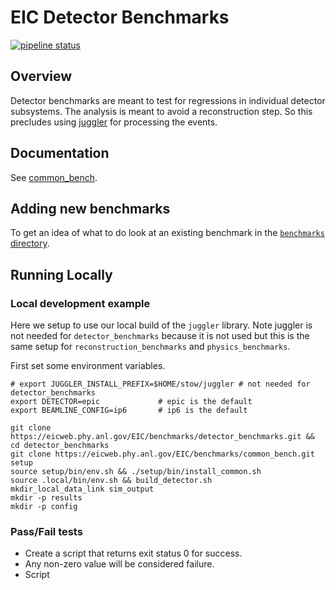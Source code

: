 EIC Detector Benchmarks
=======================

[![pipeline status](https://eicweb.phy.anl.gov/EIC/benchmarks/detector_benchmarks/badges/master/pipeline.svg)](https://eicweb.phy.anl.gov/EIC/benchmarks/detector_benchmarks/-/commits/master)

## Overview

Detector benchmarks are meant to test for regressions in individual detector subsystems.
The analysis is meant to avoid a reconstruction step. 
So this precludes using [juggler](https://eicweb.phy.anl.gov/EIC/juggler) for processing the events.

## Documentation

See [common_bench](https://eicweb.phy.anl.gov/EIC/benchmarks/common_bench/).

## Adding new benchmarks

To get an idea of what to do look at an existing benchmark in the 
[`benchmarks` directory](https://eicweb.phy.anl.gov/EIC/benchmarks/detector_benchmarks/-/tree/master/benchmarks).

## Running Locally

### Local development example

Here we setup to use our local build of the `juggler` library.
Note juggler is not needed for `detector_benchmarks` because it is not used but this is the same setup for 
`reconstruction_benchmarks` and `physics_benchmarks`.

First set some environment variables.
```
# export JUGGLER_INSTALL_PREFIX=$HOME/stow/juggler # not needed for detector_benchmarks
export DETECTOR=epic             # epic is the default
export BEAMLINE_CONFIG=ip6       # ip6 is the default
```


```
git clone https://eicweb.phy.anl.gov/EIC/benchmarks/detector_benchmarks.git && cd detector_benchmarks
git clone https://eicweb.phy.anl.gov/EIC/benchmarks/common_bench.git setup
source setup/bin/env.sh && ./setup/bin/install_common.sh
source .local/bin/env.sh && build_detector.sh
mkdir_local_data_link sim_output
mkdir -p results
mkdir -p config
```




### Pass/Fail tests

- Create a script that returns exit status 0 for success.
- Any non-zero value will be considered failure.
- Script  

